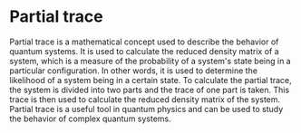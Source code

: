 # Partial trace

Partial trace is a mathematical concept used to describe the behavior of quantum systems. It is used to calculate the reduced density matrix of a system, which is a measure of the probability of a system's state being in a particular configuration. In other words, it is used to determine the likelihood of a system being in a certain state. To calculate the partial trace, the system is divided into two parts and the trace of one part is taken. This trace is then used to calculate the reduced density matrix of the system. Partial trace is a useful tool in quantum physics and can be used to study the behavior of complex quantum systems.
